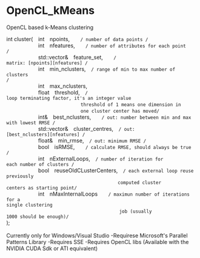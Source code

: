 # OpenCL_kMeans
OpenCL based k-Means clustering

int cluster(&emsp;int&emsp;npoints,&emsp;&emsp;<code>/ number of data points /</code><br>
&emsp;&emsp;&emsp;&emsp;&emsp;&emsp;int&emsp;nfeatures,&emsp;&emsp;<code>/ number of attributes for each point /</code> <br>
&emsp;&emsp;&emsp;&emsp;&emsp;&emsp;std::vector<float>&&emsp;feature_set,&emsp;&emsp;<code>/ matrix: [npoints][nfeatures] /</code> <br>
&emsp;&emsp;&emsp;&emsp;&emsp;&emsp;int&emsp;min_nclusters,&emsp;<code>/ range of min to max number of clusters /</code><br>
&emsp;&emsp;&emsp;&emsp;&emsp;&emsp;int&emsp;max_nclusters,<br>
&emsp;&emsp;&emsp;&emsp;&emsp;&emsp;float&emsp;threshold,&emsp;<code>/ loop terminating factor, it's an integer value</code><br>
&emsp;&emsp;&emsp;&emsp;&emsp;&emsp;&emsp;&emsp;&emsp;&emsp;&emsp;&emsp;&emsp;&emsp;<code>threshold of 1 means one dimension in</code> <br>
&emsp;&emsp;&emsp;&emsp;&emsp;&emsp;&emsp;&emsp;&emsp;&emsp;&emsp;&emsp;&emsp;&emsp;<code>one cluster center has moved/</code><br>
&emsp;&emsp;&emsp;&emsp;&emsp;&emsp;int&&emsp;best_nclusters,&emsp;&emsp;<code>/ out: number between min and max with lowest RMSE /</code><br>
&emsp;&emsp;&emsp;&emsp;&emsp;&emsp;std::vector<float>&&emsp;cluster_centres,&emsp;<code>/ out: [best_nclusters][nfeatures] /</code><br>
&emsp;&emsp;&emsp;&emsp;&emsp;&emsp;float&&emsp;min_rmse,&emsp;<code>/ out: minimum RMSE /</code> <br>
&emsp;&emsp;&emsp;&emsp;&emsp;&emsp;bool&emsp;isRMSE,&emsp;&emsp;<code>/ calculate RMSE, should always be true /</code><br>
&emsp;&emsp;&emsp;&emsp;&emsp;&emsp;int&emsp;nExternalLoops,&emsp;<code>/ number of iteration for each number of clusters /</code><br>
&emsp;&emsp;&emsp;&emsp;&emsp;&emsp;bool&emsp;reuseOldCLusterCenters,&emsp;<code>/ each external loop reuse previously</code><br> &emsp;&emsp;&emsp;&emsp;&emsp;&emsp;&emsp;&emsp;&emsp;&emsp;&emsp;&emsp;&emsp;&emsp;&emsp;&emsp;&emsp;&emsp;&emsp;&emsp;&emsp;<code>computed cluster centers as starting point/</code><br>
&emsp;&emsp;&emsp;&emsp;&emsp;&emsp;int&emsp;nMaxInternalLoops&emsp;&emsp;<code>/ maximun number of iterations for a single clustering </code><br>
&emsp;&emsp;&emsp;&emsp;&emsp;&emsp;&emsp;&emsp;&emsp;&emsp;&emsp;&emsp;&emsp;&emsp;&emsp;&emsp;&emsp;&emsp;&emsp;&emsp;&emsp; <code>job (usually 1000 should be enough)/</code><br>
);
<br>
<br>
Currently only for Windows/Visual Studio
-Requirese Microsoft's Parallel Patterns Library
-Requires SSE
-Requires OpenCL libs (Available with the NVIDIA CUDA Sdk or ATI equivalent)
